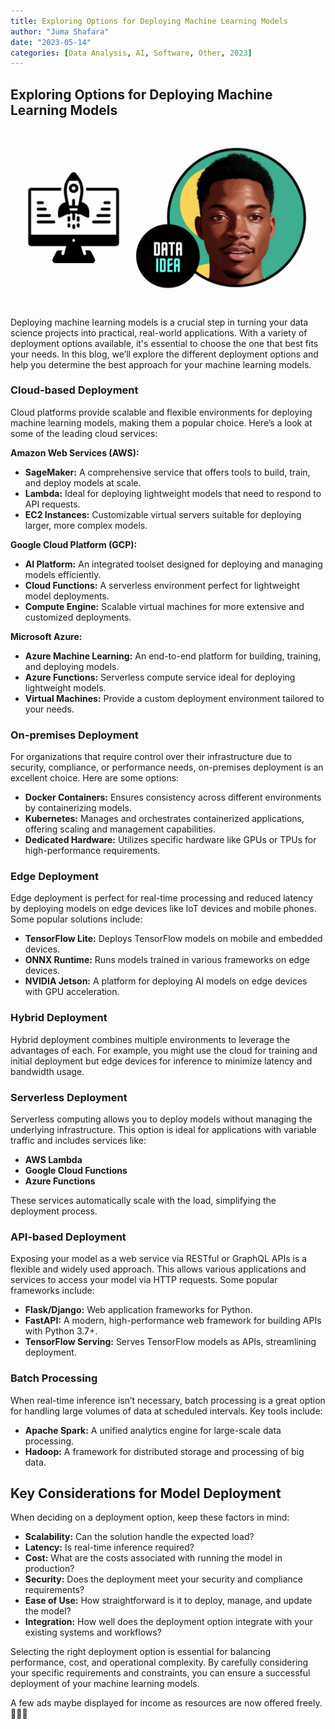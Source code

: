 ```yaml
---
title: Exploring Options for Deploying Machine Learning Models
author: "Juma Shafara"
date: "2023-05-14"
categories: [Data Analysis, AI, Software, Other, 2023]
---
```


## Exploring Options for Deploying Machine Learning Models

![Photo by DATAIDEA](thumbnail.png)

Deploying machine learning models is a crucial step in turning your data science projects into practical, real-world applications. With a variety of deployment options available, it's essential to choose the one that best fits your needs. In this blog, we’ll explore the different deployment options and help you determine the best approach for your machine learning models.

### Cloud-based Deployment

Cloud platforms provide scalable and flexible environments for deploying machine learning models, making them a popular choice. Here’s a look at some of the leading cloud services:

**Amazon Web Services (AWS):**

- **SageMaker:** A comprehensive service that offers tools to build, train, and deploy models at scale.
- **Lambda:** Ideal for deploying lightweight models that need to respond to API requests.
- **EC2 Instances:** Customizable virtual servers suitable for deploying larger, more complex models.

**Google Cloud Platform (GCP):**

- **AI Platform:** An integrated toolset designed for deploying and managing models efficiently.
- **Cloud Functions:** A serverless environment perfect for lightweight model deployments.
- **Compute Engine:** Scalable virtual machines for more extensive and customized deployments.

**Microsoft Azure:**

- **Azure Machine Learning:** An end-to-end platform for building, training, and deploying models.
- **Azure Functions:** Serverless compute service ideal for deploying lightweight models.
- **Virtual Machines:** Provide a custom deployment environment tailored to your needs.

### On-premises Deployment

For organizations that require control over their infrastructure due to security, compliance, or performance needs, on-premises deployment is an excellent choice. Here are some options:

- **Docker Containers:** Ensures consistency across different environments by containerizing models.
- **Kubernetes:** Manages and orchestrates containerized applications, offering scaling and management capabilities.
- **Dedicated Hardware:** Utilizes specific hardware like GPUs or TPUs for high-performance requirements.

### Edge Deployment

Edge deployment is perfect for real-time processing and reduced latency by deploying models on edge devices like IoT devices and mobile phones. Some popular solutions include:

- **TensorFlow Lite:** Deploys TensorFlow models on mobile and embedded devices.
- **ONNX Runtime:** Runs models trained in various frameworks on edge devices.
- **NVIDIA Jetson:** A platform for deploying AI models on edge devices with GPU acceleration.

### Hybrid Deployment

Hybrid deployment combines multiple environments to leverage the advantages of each. For example, you might use the cloud for training and initial deployment but edge devices for inference to minimize latency and bandwidth usage.

### Serverless Deployment

Serverless computing allows you to deploy models without managing the underlying infrastructure. This option is ideal for applications with variable traffic and includes services like:

- **AWS Lambda**
- **Google Cloud Functions**
- **Azure Functions**

These services automatically scale with the load, simplifying the deployment process.

### API-based Deployment

Exposing your model as a web service via RESTful or GraphQL APIs is a flexible and widely used approach. This allows various applications and services to access your model via HTTP requests. Some popular frameworks include:

- **Flask/Django:** Web application frameworks for Python.
- **FastAPI:** A modern, high-performance web framework for building APIs with Python 3.7+.
- **TensorFlow Serving:** Serves TensorFlow models as APIs, streamlining deployment.

### Batch Processing

When real-time inference isn’t necessary, batch processing is a great option for handling large volumes of data at scheduled intervals. Key tools include:

- **Apache Spark:** A unified analytics engine for large-scale data processing.
- **Hadoop:** A framework for distributed storage and processing of big data.

## Key Considerations for Model Deployment

When deciding on a deployment option, keep these factors in mind:

- **Scalability:** Can the solution handle the expected load?
- **Latency:** Is real-time inference required?
- **Cost:** What are the costs associated with running the model in production?
- **Security:** Does the deployment meet your security and compliance requirements?
- **Ease of Use:** How straightforward is it to deploy, manage, and update the model?
- **Integration:** How well does the deployment option integrate with your existing systems and workflows?

Selecting the right deployment option is essential for balancing performance, cost, and operational complexity. By carefully considering your specific requirements and constraints, you can ensure a successful deployment of your machine learning models.

A few ads maybe displayed for income as resources are now offered freely. 🤝🤝🤝

<!-- Insert AdSense script dynamically -->
<script>
    (function() {
        var adScript = document.createElement('script');
        adScript.src = 'https://pagead2.googlesyndication.com/pagead/js/adsbygoogle.js?client=ca-pub-8076040302380238';
        adScript.async = true;
        adScript.crossorigin="anonymous"
        document.head.appendChild(adScript);
    })();
</script>
